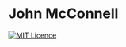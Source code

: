 # John McConnell

[![MIT Licence](https://badges.frapsoft.com/os/mit/mit.svg?v=103)](https://opensource.org/licenses/mit-license.php)
